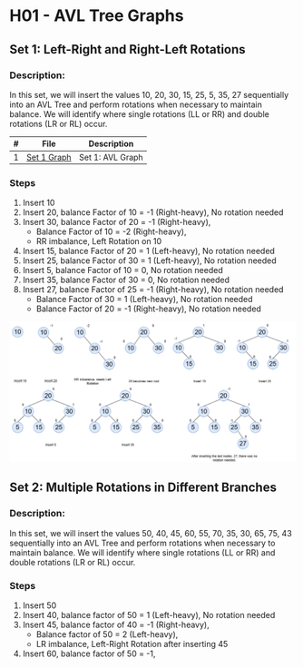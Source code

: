 # H01 - AVL Tree Graphs
## Set 1: Left-Right and Right-Left Rotations
### Description:
In this set, we will insert the values 10, 20, 30, 15, 25, 5, 35, 27 sequentially into an AVL Tree and perform rotations when necessary to maintain balance. We will identify where single rotations (LL or RR) and double rotations (LR or RL) occur.

|#|File|Description|
|---|---|---|
|1| [Set 1 Graph](Assignments/H01/AVL.drawio.png) |Set 1: AVL Graph|

### Steps
1. Insert 10
2. Insert 20, balance Factor of 10 = -1 (Right-heavy), No rotation needed
3. Insert 30, balance Factor of 20 = -1 (Right-heavy),
   * Balance Factor of 10 = -2 (Right-heavy),
   * RR imbalance, Left Rotation on 10
5. Insert 15, balance Factor of 20 = 1 (Left-heavy), No rotation needed
6. Insert 25, balance Factor of 30 = 1 (Left-heavy), No rotation needed
7. Insert 5, balance Factor of 10 = 0, No rotation needed
8. Insert 35, balance Factor of 30 = 0, No rotation needed
9. Insert 27, balance Factor of 25 = -1 (Right-heavy), No rotation needed
    * Balance Factor of 30 = 1 (Left-heavy), No rotation needed
    * Balance Factor of 20 = -1 (Right-heavy), No rotation needed

<img src=https://github.com/Arflores98/3013-Algorithms/blob/main/Assignments/H01/AVL.drawio.png>

## Set 2: Multiple Rotations in Different Branches
### Description:
In this set, we will insert the values 50, 40, 45, 60, 55, 70, 35, 30, 65, 75, 43 sequentially into an AVL Tree and perform rotations when necessary to maintain balance. We will identify where single rotations (LL or RR) and double rotations (LR or RL) occur.

### Steps
1. Insert 50
2. Insert 40, balance factor of 50 = 1 (Left-heavy), No rotation needed
3. Insert 45, balance factor of 40 = -1 (Right-heavy),
   * Balance factor of 50 = 2 (Left-heavy),
   * LR imbalance, Left-Right Rotation after inserting 45
4. Insert 60, balance factor of 50 = -1,
